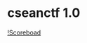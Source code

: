 # cseanctf 1.0

[!Scoreboad](https://raw.githubusercontent.com/cyberexpertsng/cseanctfv1/main/csean-ctf/scoreboard.jpeg)
